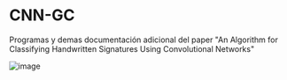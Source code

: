 # CNN-GC
Programas y demas documentación adicional del paper "An Algorithm for Classifying Handwritten Signatures Using Convolutional Networks"

![image](https://user-images.githubusercontent.com/88167301/132792375-de23a34c-c9e2-439f-8de4-18a39f12b7d2.png)

